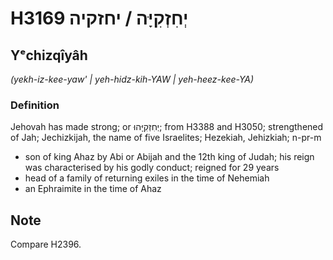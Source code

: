 # H3169 יְחִזְקִיָּה / יחזקיה

## Yᵉchizqîyâh

_(yekh-iz-kee-yaw' | yeh-hidz-kih-YAW | yeh-heez-kee-YA)_

### Definition

Jehovah has made strong; or יְחִזְקִיָּהוּ; from H3388 and H3050; strengthened of Jah; Jechizkijah, the name of five Israelites; Hezekiah, Jehizkiah; n-pr-m

- son of king Ahaz by Abi or Abijah and the 12th king of Judah; his reign was characterised by his godly conduct; reigned for 29 years
- head of a family of returning exiles in the time of Nehemiah
- an Ephraimite in the time of Ahaz

## Note

Compare H2396.
